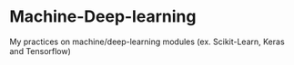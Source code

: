 # Machine-Deep-learning
My practices on machine/deep-learning modules (ex. Scikit-Learn, Keras and Tensorflow)
